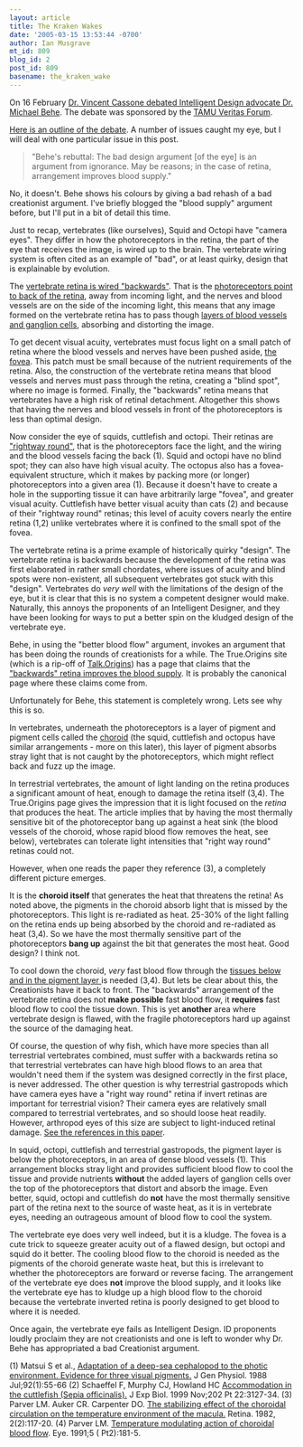 ```yaml
---
layout: article
title: The Kraken Wakes
date: '2005-03-15 13:53:44 -0700'
author: Ian Musgrave
mt_id: 809
blog_id: 2
post_id: 809
basename: the_kraken_wake
---
```

On 16 February [Dr. Vincent Cassone debated Intelligent Design advocate Dr. Michael Behe]( http://dimer.tamu.edu/simplog/archive.php?blogid=3&amp;act=search&amp;keyw=behe+cassone). The debate was sponsored by the [TAMU Veritas Forum]( http://www.veritas.org/TexasA&amp;M/).

[Here is an outline of the debate]( http://dimer.tamu.edu/simplog/archive.php?blogid=3&amp;pid=1120). A number of issues caught my eye, but I will deal with one particular issue in this post.

> "Behe's rebuttal:
> The bad design argument \[of the eye\] is an argument from ignorance. May be reasons; in the case of retina, arrangement improves blood supply."

No, it doesn't. Behe shows his colours by giving a bad rehash of a bad creationist argument. I've briefly blogged the "blood supply" argument before, but I'll put in a bit of detail this time.

Just to recap, vertebrates (like ourselves), Squid and Octopi have "camera eyes". They differ in how the photoreceptors in the retina, the part of the eye that receives the image, is wired up to the brain. The vertebrate wiring system is often cited as an example of "bad", or at least quirky, design that is explainable by evolution.

The [vertebrate retina is wired "backwards"]( http://aquaticpath.umd.edu/fhm/eye.html). That is the [photoreceptors point to back of the retina](http://webvision.med.utah.edu/imageswv/Sagschem.jpeg), away from incoming light, and the nerves and blood vessels are on the side of the incoming light, this means that any image formed on the vertebrate retina has to pass though [layers of blood vessels and ganglion cells]( http://webvision.med.utah.edu/sretina.html#central), absorbing and distorting the image. 

To get decent visual acuity, vertebrates must focus light on a small patch of retina where the blood vessels and nerves have been pushed aside, [the fovea]( http://webvision.med.utah.edu/sretina.html#foveal). This patch must be small because of the nutrient requirements of the retina. Also, the construction of the vertebrate retina means that blood vessels and nerves must pass through the retina, creating a "blind spot", where no image is formed. Finally, the "backwards" retina means that vertebrates have a high risk of retinal detachment. Altogether this shows that having the nerves and blood vessels in front of the photoreceptors is less than optimal design.

Now consider the eye of squids, cuttlefish and octopi. Their retinas are ["rightway round"]( http://soma.npa.uiuc.edu/courses/bio303/Ch11b.html), that is the photoreceptors face the light, and the wiring and the blood vessels facing the back (1). Squid and octopi have no blind spot; they can also have high visual acuity. The octopus also has a fovea-equivalent structure, which it makes by packing more (or longer) photoreceptors into a given area (1). Because it doesn't have to create a hole in the supporting tissue it can have arbitrarily large "fovea", and greater visual acuity. Cuttlefish have better visual acuity than cats (2) and because of their "rightway round" retinas; this level of acuity covers nearly the entire retina (1,2) unlike vertebrates where it is confined to the small spot of the fovea.  

The vertebrate retina is a prime example of historically quirky "design". The vertebrate retina is backwards because the development of the retina was first elaborated in rather small chordates, where issues of acuity and blind spots were non-existent, all subsequent vertebrates got stuck with this "design". Vertebrates do _very well_ with the limitations of the design of the eye, but it is clear that this is no system a competent designer would make. Naturally, this annoys the proponents of an Intelligent Designer, and they have been looking for ways to put a better spin on the kludged design of the vertebrate eye.

Behe, in using the "better blood flow" argument, invokes an argument that has been doing the rounds of creationists for a while. The True.Origins site (which is a rip-off of [Talk.Origins](http://www.talkorigins.org)) has a page that claims that the ["backwards" retina improves the blood supply]( http://www.trueorigins.org/retina.asp). It is probably the canonical page where these claims come from.

Unfortunately for Behe, this statement is completely wrong. Lets see why this is so.

In vertebrates, underneath the photoreceptors is a layer of pigment and pigment cells called the [choroid]( http://cellbio.utmb.edu/microanatomy/Eye/retina_sclera_and_choroid.htm) (the squid, cuttlefish and octopus have similar arrangements - more on this later), this layer of pigment absorbs stray light that is not caught by the photoreceptors, which might reflect back and fuzz up the image. 

In terrestrial vertebrates, the amount of light landing on the retina produces a significant amount of heat, enough to damage the retina itself (3,4). The True.Origins page gives the impression that it is light focused on the _retina_ that produces the heat. The article implies that by having the most thermally sensitive bit of the photoreceptor bang up against a heat sink (the blood vessels of the choroid, whose rapid blood flow removes the heat, see below), vertebrates can tolerate light intensities that "right way round" retinas could not. 

However, when one reads the paper they reference (3), a completely different picture emerges.

It is the **choroid itself** that generates the heat that threatens the retina! As noted above, the pigments in the choroid absorb light that is missed by the photoreceptors. This light is re-radiated as heat. 25-30% of the light falling on the retina ends up being absorbed by the choroid and re-radiated as heat (3,4). So we have the most thermally sensitive part of the photoreceptors **bang up** against the bit that generates the most heat. Good design? I think not.

To cool down the choroid, _very_ fast blood flow through the [ tissues below and in the pigment layer ]( http://cellbio.utmb.edu/microanatomy/Eye/retina_sclera_and_choroid.htm) is needed (3,4). But lets be clear about this, the Creationists have it back to front. The "backwards" arrangement of the vertebrate retina does not **make possible** fast blood flow, it **requires** fast blood flow to cool the tissue down. This is yet **another** area where vertebrate design is flawed, with the fragile photoreceptors hard up against the source of the damaging heat. 

Of course, the question of why fish, which have more species than all terrestrial vertebrates combined, must suffer with a backwards retina so that terrestrial vertebrates can have high blood flows to an area that wouldn't need them if the system was designed correctly in the first place, is never addressed.  The other question is why terrestrial gastropods which have camera eyes have a "right way round" retina if invert retinas are important for terrestrial vision? Their camera eyes are relatively small compared to terrestrial vertebrates, and so should loose heat readily. However, arthropod eyes of this size are subject to light-induced retinal damage. [See the references in this paper](http://www.rsnz.org/publish/nzjmfr/2001/66.pdf).

In squid, octopi, cuttlefish and terrestrial gastropods, the pigment layer is below the photoreceptors, in an area of dense blood vessels (1). This arrangement blocks stray light and provides sufficient blood flow to cool the tissue and provide nutrients **without** the added layers of ganglion cells over the top of the photoreceptors that distort and absorb the image. Even better, squid, octopi and cuttlefish do **not** have the most thermally sensitive part of the retina next to the source of waste heat, as it is in vertebrate eyes, needing an outrageous amount of blood flow to cool the system. 

The vertebrate eye does very well indeed, but it is a kludge. The fovea is a cute trick to squeeze greater acuity out of a flawed design, but octopi and squid do it better. The cooling blood flow to the choroid is needed as the pigments of the choroid generate waste heat, but this is irrelevant to whether the photoreceptors are forward or reverse facing. The arrangement of the vertebrate eye does **not** improve the blood supply, and it looks like the vertebrate eye has to kludge up a high blood flow to the choroid because the vertebrate inverted retina is poorly designed to get blood to where it is needed.

Once again, the vertebrate eye fails as Intelligent Design. ID proponents loudly proclaim they are not creationists and one is left to wonder why Dr. Behe has appropriated a bad Creationist argument.

(1) Matsui S et al., [Adaptation of a deep-sea cephalopod to the photic environment. Evidence for three visual pigments.]( http://www.jgp.org/cgi/reprint/92/1/55) J Gen Physiol. 1988 Jul;92(1):55-66
(2) Schaeffel F, Murphy CJ, Howland HC [Accommodation in the cuttlefish (Sepia officinalis).]( http://jeb.biologists.org/cgi/reprint/202/22/3127) J Exp Biol. 1999 Nov;202 Pt 22:3127-34.
(3) Parver LM. Auker CR. Carpenter DO. [The stabilizing effect of the choroidal circulation on the temperature environment of the macula.]( http://www.ncbi.nlm.nih.gov/entrez/query.fcgi?cmd=Retrieve&amp;db=pubmed&amp;dopt=Abstract&amp;list_uids=7178678) Retina. 1982, 2(2):117-20.
(4) Parver LM. [Temperature modulating action of choroidal blood flow]( http://www.ncbi.nlm.nih.gov/entrez/query.fcgi?cmd=Retrieve&amp;db=pubmed&amp;dopt=Abstract&amp;list_uids=2070878). Eye. 1991;5 ( Pt2):181-5.
